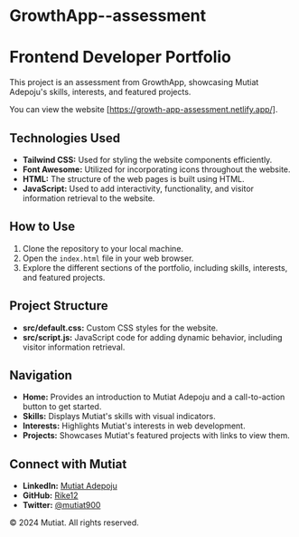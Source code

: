# GrowthApp--assessment
 # Frontend Developer Portfolio

This project is an assessment from GrowthApp, showcasing Mutiat Adepoju's skills, interests, and featured projects.

You can view the website [https://growth-app-assessment.netlify.app/].

## Technologies Used

- **Tailwind CSS:** Used for styling the website components efficiently.
- **Font Awesome:** Utilized for incorporating icons throughout the website.
- **HTML:** The structure of the web pages is built using HTML.
- **JavaScript:** Used to add interactivity, functionality, and visitor information retrieval to the website.

## How to Use

1. Clone the repository to your local machine.
2. Open the `index.html` file in your web browser.
3. Explore the different sections of the portfolio, including skills, interests, and featured projects.

## Project Structure

- **src/default.css:** Custom CSS styles for the website.
- **src/script.js:** JavaScript code for adding dynamic behavior, including visitor information retrieval.

## Navigation

- **Home:** Provides an introduction to Mutiat Adepoju and a call-to-action button to get started.
- **Skills:** Displays Mutiat's skills with visual indicators.
- **Interests:** Highlights Mutiat's interests in web development.
- **Projects:** Showcases Mutiat's featured projects with links to view them.

## Connect with Mutiat

- **LinkedIn:** [Mutiat Adepoju](https://linkedin.com/in/mutiat-adepoju)
- **GitHub:** [Rike12](https://github.com/Rike12)
- **Twitter:** [@mutiat900](https://twitter.com/mutiat900)




© 2024 Mutiat. All rights reserved.

